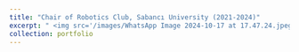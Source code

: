 ```yaml
---
title: "Chair of Robotics Club, Sabancı University (2021-2024)"
excerpt: " <img src='/images/WhatsApp Image 2024-10-17 at 17.47.24.jpeg' width='400' height='600'><br/>"
collection: portfolio
---
```

